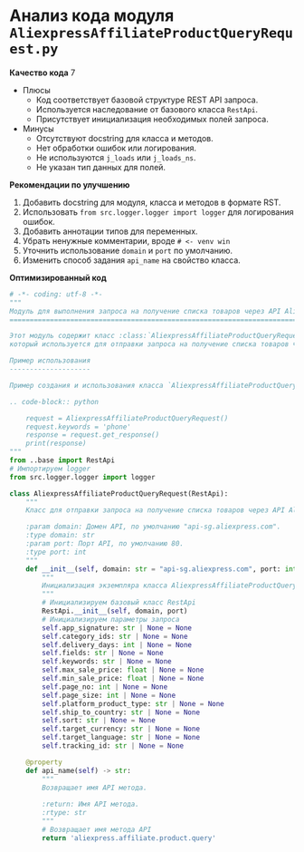 # Анализ кода модуля `AliexpressAffiliateProductQueryRequest.py`

**Качество кода**
7
-  Плюсы
    - Код соответствует базовой структуре REST API запроса.
    - Используется наследование от базового класса `RestApi`.
    - Присутствует инициализация необходимых полей запроса.
-  Минусы
    - Отсутствуют docstring для класса и методов.
    - Нет обработки ошибок или логирования.
    - Не используются `j_loads` или `j_loads_ns`.
    - Не указан тип данных для полей.

**Рекомендации по улучшению**

1.  Добавить docstring для модуля, класса и методов в формате RST.
2.  Использовать `from src.logger.logger import logger` для логирования ошибок.
3.  Добавить аннотации типов для переменных.
4.  Убрать ненужные комментарии, вроде `# <- venv win`
5.  Уточнить использование `domain` и `port` по умолчанию.
6.  Изменить способ задания `api_name` на свойство класса.

**Оптимизированный код**

```python
# -*- coding: utf-8 -*-
"""
Модуль для выполнения запроса на получение списка товаров через API Aliexpress.
============================================================================

Этот модуль содержит класс :class:`AliexpressAffiliateProductQueryRequest`,
который используется для отправки запроса на получение списка товаров через API Aliexpress.

Пример использования
--------------------

Пример создания и использования класса `AliexpressAffiliateProductQueryRequest`:

.. code-block:: python

    request = AliexpressAffiliateProductQueryRequest()
    request.keywords = 'phone'
    response = request.get_response()
    print(response)
"""
from ..base import RestApi
# Импортируем logger
from src.logger.logger import logger

class AliexpressAffiliateProductQueryRequest(RestApi):
    """
    Класс для отправки запроса на получение списка товаров через API Aliexpress.

    :param domain: Домен API, по умолчанию "api-sg.aliexpress.com".
    :type domain: str
    :param port: Порт API, по умолчанию 80.
    :type port: int
    """
    def __init__(self, domain: str = "api-sg.aliexpress.com", port: int = 80) -> None:
        """
        Инициализация экземпляра класса AliexpressAffiliateProductQueryRequest.
        """
        # Инициализируем базовый класс RestApi
        RestApi.__init__(self, domain, port)
        # Инициализируем параметры запроса
        self.app_signature: str | None = None
        self.category_ids: str | None = None
        self.delivery_days: int | None = None
        self.fields: str | None = None
        self.keywords: str | None = None
        self.max_sale_price: float | None = None
        self.min_sale_price: float | None = None
        self.page_no: int | None = None
        self.page_size: int | None = None
        self.platform_product_type: str | None = None
        self.ship_to_country: str | None = None
        self.sort: str | None = None
        self.target_currency: str | None = None
        self.target_language: str | None = None
        self.tracking_id: str | None = None

    @property
    def api_name(self) -> str:
        """
        Возвращает имя API метода.
        
        :return: Имя API метода.
        :rtype: str
        """
        # Возвращает имя метода API
        return 'aliexpress.affiliate.product.query'
```
